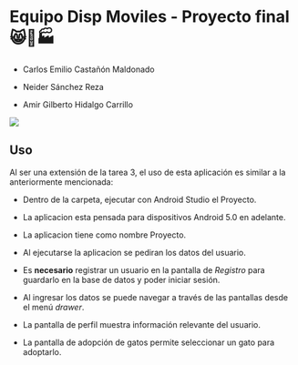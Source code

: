 # **Equipo Disp Moviles - Proyecto final** 😸📱🏭

- Carlos Emilio Castañón Maldonado  

- Neider Sánchez Reza

- Amir Gilberto Hidalgo Carrillo

[![](https://media.tenor.com/U-vTBdF6z28AAAAd/cat-shaking.gif)](https://www.youtube.com/watch?v=KC6cPq-NmuU)

## **Uso**
Al ser una extensión de la tarea 3, el uso de esta aplicación es similar a la anteriormente mencionada:
- Dentro de la carpeta, ejecutar con Android Studio el Proyecto.
- La aplicacion esta pensada para dispositivos Android 5.0 en adelante.
- La aplicacion tiene como nombre Proyecto.

- Al ejecutarse la aplicacion se pediran los datos del usuario.
- Es **necesario** registrar un usuario en la pantalla de _Registro_ para guardarlo en la base de datos y poder iniciar sesión.
- Al ingresar los datos se puede navegar a través de las pantallas desde el menú _drawer_.
- La pantalla de perfil muestra información relevante del usuario.
- La pantalla de adopción de gatos permite seleccionar un gato para adoptarlo.
